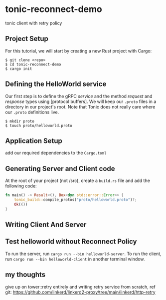 # tonic-reconnect-demo
tonic client with retry policy

## Project Setup

For this tutorial, we will start by creating a new Rust project with Cargo:

```shell
$ git clone <repo>
$ cd tonic-reconnect-demo
$ cargo init
```

## Defining the HelloWorld service

Our first step is to define the gRPC _service_ and the method _request_ and _response_ types using
[protocol buffers]. We will keep our `.proto` files in a directory in our project's root.
Note that Tonic does not really care where our `.proto` definitions live.

```shell
$ mkdir proto
$ touch proto/helloworld.proto
```

## Application Setup
add our required dependencies to the `Cargo.toml`

## Generating Server and Client code
At the root of your project (not /src), create a `build.rs` file and add the following code:

```rust
fn main() -> Result<(), Box<dyn std::error::Error>> {
    tonic_build::compile_protos("proto/helloworld.proto")?;
    Ok(())
}
```

## Writing Client And Server

## Test helloworld without Reconnect Policy
To run the server, run `cargo run --bin helloworld-server`.
To run the client, run `cargo run --bin helloworld-client` in another terminal window.

## my thoughts
give up on tower::retry entirely
and writing retry service from scratch, ref git:
https://github.com/linkerd/linkerd2-proxy/tree/main/linkerd/http-retry
